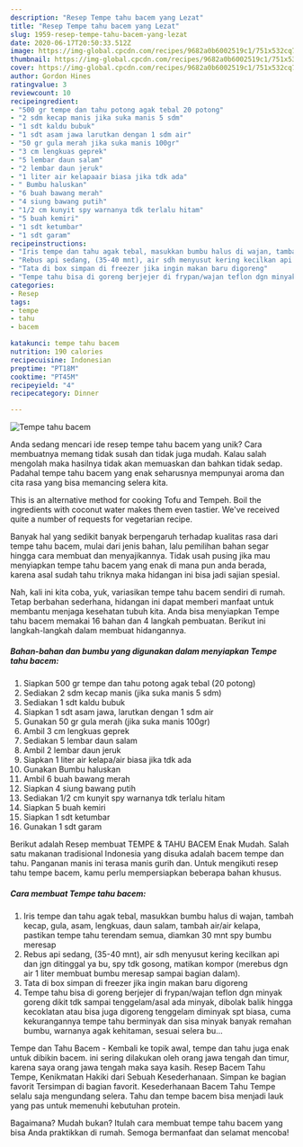 ```yaml
---
description: "Resep Tempe tahu bacem yang Lezat"
title: "Resep Tempe tahu bacem yang Lezat"
slug: 1959-resep-tempe-tahu-bacem-yang-lezat
date: 2020-06-17T20:50:33.512Z
image: https://img-global.cpcdn.com/recipes/9682a0b6002519c1/751x532cq70/tempe-tahu-bacem-foto-resep-utama.jpg
thumbnail: https://img-global.cpcdn.com/recipes/9682a0b6002519c1/751x532cq70/tempe-tahu-bacem-foto-resep-utama.jpg
cover: https://img-global.cpcdn.com/recipes/9682a0b6002519c1/751x532cq70/tempe-tahu-bacem-foto-resep-utama.jpg
author: Gordon Hines
ratingvalue: 3
reviewcount: 10
recipeingredient:
- "500 gr tempe dan tahu potong agak tebal 20 potong"
- "2 sdm kecap manis jika suka manis 5 sdm"
- "1 sdt kaldu bubuk"
- "1 sdt asam jawa larutkan dengan 1 sdm air"
- "50 gr gula merah jika suka manis 100gr"
- "3 cm lengkuas geprek"
- "5 lembar daun salam"
- "2 lembar daun jeruk"
- "1 liter air kelapaair biasa jika tdk ada"
- " Bumbu haluskan"
- "6 buah bawang merah"
- "4 siung bawang putih"
- "1/2 cm kunyit spy warnanya tdk terlalu hitam"
- "5 buah kemiri"
- "1 sdt ketumbar"
- "1 sdt garam"
recipeinstructions:
- "Iris tempe dan tahu agak tebal, masukkan bumbu halus di wajan, tambah kecap, gula, asam, lengkuas, daun salam, tambah air/air kelapa, pastikan tempe tahu terendam semua, diamkan 30 mnt spy bumbu meresap"
- "Rebus api sedang, (35-40 mnt), air sdh menyusut kering kecilkan api dan jgn ditinggal ya bu, spy tdk gosong, matikan kompor (merebus dgn air 1 liter membuat bumbu meresap sampai bagian dalam)."
- "Tata di box simpan di freezer jika ingin makan baru digoreng"
- "Tempe tahu bisa di goreng berjejer di frypan/wajan teflon dgn minyak goreng dikit tdk sampai tenggelam/asal ada minyak, dibolak balik hingga kecoklatan atau bisa juga digoreng tenggelam diminyak spt biasa, cuma kekurangannya tempe tahu berminyak dan sisa minyak banyak remahan bumbu, warnanya agak kehitaman, sesuai selera bu..."
categories:
- Resep
tags:
- tempe
- tahu
- bacem

katakunci: tempe tahu bacem 
nutrition: 190 calories
recipecuisine: Indonesian
preptime: "PT18M"
cooktime: "PT45M"
recipeyield: "4"
recipecategory: Dinner

---
```



![Tempe tahu bacem](https://img-global.cpcdn.com/recipes/9682a0b6002519c1/751x532cq70/tempe-tahu-bacem-foto-resep-utama.jpg)

Anda sedang mencari ide resep tempe tahu bacem yang unik? Cara membuatnya memang tidak susah dan tidak juga mudah. Kalau salah mengolah maka hasilnya tidak akan memuaskan dan bahkan tidak sedap. Padahal tempe tahu bacem yang enak seharusnya mempunyai aroma dan cita rasa yang bisa memancing selera kita.

This is an alternative method for cooking Tofu and Tempeh. Boil the ingredients with coconut water makes them even tastier. We&#39;ve received quite a number of requests for vegetarian recipe.

Banyak hal yang sedikit banyak berpengaruh terhadap kualitas rasa dari tempe tahu bacem, mulai dari jenis bahan, lalu pemilihan bahan segar hingga cara membuat dan menyajikannya. Tidak usah pusing jika mau menyiapkan tempe tahu bacem yang enak di mana pun anda berada, karena asal sudah tahu triknya maka hidangan ini bisa jadi sajian spesial.


Nah, kali ini kita coba, yuk, variasikan tempe tahu bacem sendiri di rumah. Tetap berbahan sederhana, hidangan ini dapat memberi manfaat untuk membantu menjaga kesehatan tubuh kita. Anda bisa menyiapkan Tempe tahu bacem memakai 16 bahan dan 4 langkah pembuatan. Berikut ini langkah-langkah dalam membuat hidangannya.

<!--inarticleads1-->

##### Bahan-bahan dan bumbu yang digunakan dalam menyiapkan Tempe tahu bacem:

1. Siapkan 500 gr tempe dan tahu potong agak tebal (20 potong)
1. Sediakan 2 sdm kecap manis (jika suka manis 5 sdm)
1. Sediakan 1 sdt kaldu bubuk
1. Siapkan 1 sdt asam jawa, larutkan dengan 1 sdm air
1. Gunakan 50 gr gula merah (jika suka manis 100gr)
1. Ambil 3 cm lengkuas geprek
1. Sediakan 5 lembar daun salam
1. Ambil 2 lembar daun jeruk
1. Siapkan 1 liter air kelapa/air biasa jika tdk ada
1. Gunakan  Bumbu haluskan
1. Ambil 6 buah bawang merah
1. Siapkan 4 siung bawang putih
1. Sediakan 1/2 cm kunyit spy warnanya tdk terlalu hitam
1. Siapkan 5 buah kemiri
1. Siapkan 1 sdt ketumbar
1. Gunakan 1 sdt garam


Berikut adalah Resep membuat TEMPE &amp; TAHU BACEM Enak Mudah. Salah satu makanan tradisional Indonesia yang disuka adalah bacem tempe dan tahu. Panganan manis ini terasa manis gurih dan. Untuk mengikuti resep tahu tempe bacem, kamu perlu mempersiapkan beberapa bahan khusus. 

<!--inarticleads2-->

##### Cara membuat Tempe tahu bacem:

1. Iris tempe dan tahu agak tebal, masukkan bumbu halus di wajan, tambah kecap, gula, asam, lengkuas, daun salam, tambah air/air kelapa, pastikan tempe tahu terendam semua, diamkan 30 mnt spy bumbu meresap
1. Rebus api sedang, (35-40 mnt), air sdh menyusut kering kecilkan api dan jgn ditinggal ya bu, spy tdk gosong, matikan kompor (merebus dgn air 1 liter membuat bumbu meresap sampai bagian dalam).
1. Tata di box simpan di freezer jika ingin makan baru digoreng
1. Tempe tahu bisa di goreng berjejer di frypan/wajan teflon dgn minyak goreng dikit tdk sampai tenggelam/asal ada minyak, dibolak balik hingga kecoklatan atau bisa juga digoreng tenggelam diminyak spt biasa, cuma kekurangannya tempe tahu berminyak dan sisa minyak banyak remahan bumbu, warnanya agak kehitaman, sesuai selera bu...


Tempe dan Tahu Bacem - Kembali ke topik awal, tempe dan tahu juga enak untuk dibikin bacem. ini sering dilakukan oleh orang jawa tengah dan timur, karena saya orang jawa tengah maka saya kasih. Resep Bacem Tahu Tempe, Kenikmatan Hakiki dari Sebuah Kesederhanaan. Simpan ke bagian favorit Tersimpan di bagian favorit. Kesederhanaan Bacem Tahu Tempe selalu saja mengundang selera. Tahu dan tempe bacem bisa menjadi lauk yang pas untuk memenuhi kebutuhan protein. 

Bagaimana? Mudah bukan? Itulah cara membuat tempe tahu bacem yang bisa Anda praktikkan di rumah. Semoga bermanfaat dan selamat mencoba!
